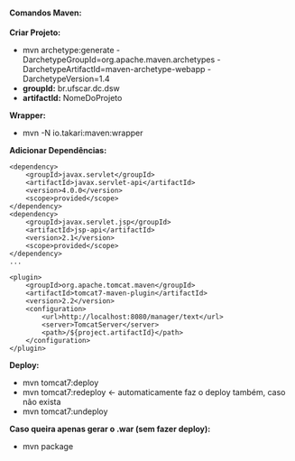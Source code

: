 #### Comandos Maven:

**Criar Projeto:**
- mvn archetype:generate -DarchetypeGroupId=org.apache.maven.archetypes -DarchetypeArtifactId=maven-archetype-webapp -DarchetypeVersion=1.4
- **groupId:** br.ufscar.dc.dsw
- **artifactId:** NomeDoProjeto

**Wrapper:**
- mvn -N io.takari:maven:wrapper

**Adicionar Dependências:**

```
<dependency>
    <groupId>javax.servlet</groupId>
    <artifactId>javax.servlet-api</artifactId>
    <version>4.0.0</version>
    <scope>provided</scope>
</dependency>
<dependency>
    <groupId>javax.servlet.jsp</groupId>
    <artifactId>jsp-api</artifactId>
    <version>2.1</version>
    <scope>provided</scope>
</dependency>
...

<plugin>
    <groupId>org.apache.tomcat.maven</groupId>
    <artifactId>tomcat7-maven-plugin</artifactId>
    <version>2.2</version>
    <configuration>
        <url>http://localhost:8080/manager/text</url>
        <server>TomcatServer</server>
        <path>/${project.artifactId}</path>
    </configuration>
</plugin>
```

**Deploy:**
- mvn tomcat7:deploy
- mvn tomcat7:redeploy <- automaticamente faz o deploy também, caso não exista
- mvn tomcat7:undeploy

**Caso queira apenas gerar o .war (sem fazer deploy):**
- mvn package